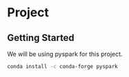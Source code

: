 # Project

## Getting Started
We will be using pyspark for this project.

```bash
conda install -c conda-forge pyspark
```
